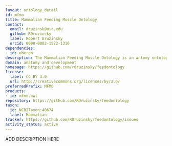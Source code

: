 ```yaml
---
layout: ontology_detail
id: mfmo
title: Mammalian Feeding Muscle Ontology
contact:
  email: druzinsk@uic.edu
  github: RDruzinsky
  label: Robert Druzinsky
  orcid: 0000-0002-1572-1316
dependencies:
- id: uberon
description: The Mammalian Feeding Muscle Ontology is an antomy ontology for the muscles of the head and neck that participate in feeding, swallowing, and other oral-pharyngeal behaviors.
domain: anatomy and development
homepage: https://github.com/rdruzinsky/feedontology
license:
  label: CC BY 3.0
  url: http://creativecommons.org/licenses/by/3.0/
preferredPrefix: MFMO
products:
- id: mfmo.owl
repository: https://github.com/RDruzinsky/feedontology
taxon:
  id: NCBITaxon:40674
  label: Mammalian
tracker: https://github.com/RDruzinsky/feedontology/issues
activity_status: active
---
```


ADD DESCRIPTION HERE

